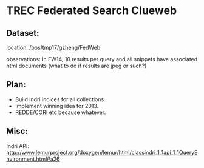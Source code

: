 # TREC Federated Search Clueweb

## Dataset:

location: /bos/tmp17/gzheng/FedWeb

observations: In FW14, 10 results per query and all snippets have associated html documents (what to do if results are jpeg or such?)

## Plan:

* Build indri indices for all collections
* Implement winning idea for 2013.
* REDDE/CORI etc because whatever.

## Misc:

Indri API: http://www.lemurproject.org/doxygen/lemur/html/classindri_1_1api_1_1QueryEnvironment.html#a26
